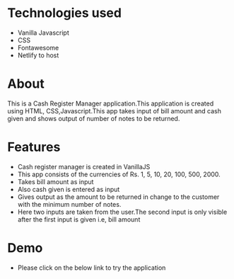 
# Technologies used
* Vanilla Javascript
* CSS
* Fontawesome
* Netlify to host

# About
This is a Cash Register Manager application.This application is created using HTML, CSS,Javascript.This app takes input of bill amount and cash given and shows output of number of notes to be returned.

# Features
* Cash register manager is created in VanillaJS
* This app consists of the currencies of Rs. 1, 5, 10, 20, 100, 500, 2000.
* Takes bill amount as input
* Also cash given is entered as input
* Gives output as the amount to be returned in change to the customer with the minimum number of notes.
* Here two inputs are taken from the user.The second input is only visible after the first input is given i.e, bill amount


# Demo
* Please click on the below link to try the application




